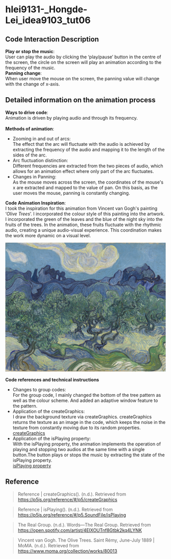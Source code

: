 # hlei9131-_Hongde-Lei_idea9103_tut06

## Code Interaction Description<br>
**Play or stop the music**: <br>
User can play the audio by clicking the ‘play/pause’ button in the centre of the screen, the circle on the screen will play an animation according to the frequency of the music.<br>
**Panning change**: <br>
When user move the mouse on the screen, the panning value will change with the change of x-axis.
<br>

## Detailed information on the animation process<br>
**Ways to drive code**:<br>
Animation is driven by playing audio and through its frequency.<br><br>
**Methods of animation**: <br>
+ Zooming in and out of arcs:<br>
The effect that the arc will fluctuate with the audio is achieved by extracting the frequency of the audio and mapping it to the length of the sides of the arc.<br>
+ Arc fluctuation distinction:<br>
Different frequencies are extracted from the two pieces of audio, which allows for an animation effect where only part of the arc fluctuates.<br>
+ Changes in Panning:<br>
As the mouse moves across the screen, the coordinates of the mouse's x are extracted and mapped to the value of pan. On this basis, as the user moves the mouse, panning is constantly changing.<br>

**Code Animation Inspiration**: <br>
I took the inspiration for this animation from Vincent van Gogh's painting ‘_Olive Trees_’. I incorporated the colour style of this painting into the artwork. I incorporated the green of the leaves and the blue of the night sky into the fruits of the trees.  In the animation, these fruits fluctuate with the rhythmic audio, creating a unique audio-visual experience. This coordination makes the work more dynamic on a visual level.<br>

![Olive Trees](asserts/Olive%20Trees.png)

**Code references and technical instructions**
+ Changes to group codes:<br>
For the group code, I mainly changed the bottom of the tree pattern as well as the colour scheme. And added an adaptive window feature to the pattern.<br>
+ Application of the createGraphics:<br>
I draw the background texture via createGraphics. createGraphics returns the texture as an image in the code, which keeps the noise in the texture from constantly moving due to its random properties.<br>
[createGraphics](https://p5js.org/reference/#/p5/createGraphics)<br>
+ Application of the isPlaying property:<br>
With the isPlaying property, the animation implements the operation of playing and stopping two audios at the same time with a single button.The button plays or stops the music by extracting the state of the isPlaying property.<br>
[isPlaying property](https://p5js.org/reference/#/p5.SoundFile/isPlaying)<br>

## Reference
>Reference | createGraphics(). (n.d.). Retrieved 
from https://p5js.org/reference/#/p5/createGraphics  

>Reference | isPlaying(). (n.d.). Retrieved
from https://p5js.org/reference/#/p5.SoundFile/isPlaying  

>The Real Group. (n.d.). Words—The Real Group. Retrieved from https://open.spotify.com/artist/4EIXOUTnf8Gtbk2kq4LYNK


>Vincent van Gogh. The Olive Trees. Saint Rémy, June-July 1889 | MoMA. (n.d.). Retrieved
from https://www.moma.org/collection/works/80013

